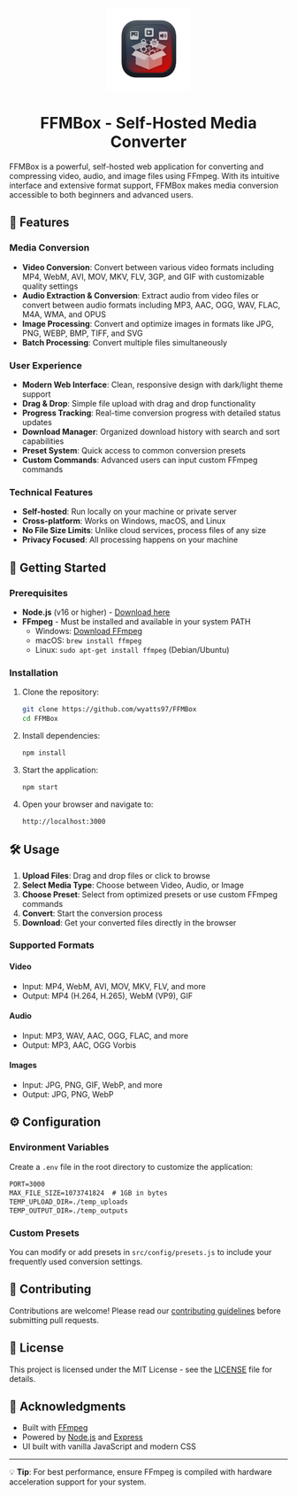 <div align="center">

<img src="src/public/512x512.webp" alt="FFMBox Logo" width="150" />

# FFMBox - Self-Hosted Media Converter

</div>

FFMBox is a powerful, self-hosted web application for converting and compressing video, audio, and image files using FFmpeg. With its intuitive interface and extensive format support, FFMBox makes media conversion accessible to both beginners and advanced users.

## 🌟 Features

### Media Conversion

- **Video Conversion**: Convert between various video formats including MP4, WebM, AVI, MOV, MKV, FLV, 3GP, and GIF with customizable quality settings
- **Audio Extraction & Conversion**: Extract audio from video files or convert between audio formats including MP3, AAC, OGG, WAV, FLAC, M4A, WMA, and OPUS
- **Image Processing**: Convert and optimize images in formats like JPG, PNG, WEBP, BMP, TIFF, and SVG
- **Batch Processing**: Convert multiple files simultaneously

### User Experience

- **Modern Web Interface**: Clean, responsive design with dark/light theme support
- **Drag & Drop**: Simple file upload with drag and drop functionality
- **Progress Tracking**: Real-time conversion progress with detailed status updates
- **Download Manager**: Organized download history with search and sort capabilities
- **Preset System**: Quick access to common conversion presets
- **Custom Commands**: Advanced users can input custom FFmpeg commands

### Technical Features

- **Self-hosted**: Run locally on your machine or private server
- **Cross-platform**: Works on Windows, macOS, and Linux
- **No File Size Limits**: Unlike cloud services, process files of any size
- **Privacy Focused**: All processing happens on your machine

## 🚀 Getting Started

### Prerequisites

- **Node.js** (v16 or higher) - [Download here](https://nodejs.org/)
- **FFmpeg** - Must be installed and available in your system PATH
  - Windows: [Download FFmpeg](https://ffmpeg.org/download.html#build-windows)
  - macOS: `brew install ffmpeg`
  - Linux: `sudo apt-get install ffmpeg` (Debian/Ubuntu)

### Installation

1. Clone the repository:

   ```bash
   git clone https://github.com/wyatts97/FFMBox
   cd FFMBox
   ```

2. Install dependencies:

   ```bash
   npm install
   ```

3. Start the application:

   ```bash
   npm start
   ```

4. Open your browser and navigate to:

   ```text
   http://localhost:3000
   ```

## 🛠️ Usage

1. **Upload Files**: Drag and drop files or click to browse
2. **Select Media Type**: Choose between Video, Audio, or Image
3. **Choose Preset**: Select from optimized presets or use custom FFmpeg commands
4. **Convert**: Start the conversion process
5. **Download**: Get your converted files directly in the browser

### Supported Formats

#### Video

- Input: MP4, WebM, AVI, MOV, MKV, FLV, and more
- Output: MP4 (H.264, H.265), WebM (VP9), GIF

#### Audio

- Input: MP3, WAV, AAC, OGG, FLAC, and more
- Output: MP3, AAC, OGG Vorbis

#### Images

- Input: JPG, PNG, GIF, WebP, and more
- Output: JPG, PNG, WebP

## ⚙️ Configuration

### Environment Variables

Create a `.env` file in the root directory to customize the application:

```env
PORT=3000
MAX_FILE_SIZE=1073741824  # 1GB in bytes
TEMP_UPLOAD_DIR=./temp_uploads
TEMP_OUTPUT_DIR=./temp_outputs
```

### Custom Presets

You can modify or add presets in `src/config/presets.js` to include your frequently used conversion settings.

## 🤝 Contributing

Contributions are welcome! Please read our [contributing guidelines](CONTRIBUTING.md) before submitting pull requests.

## 📄 License

This project is licensed under the MIT License - see the [LICENSE](LICENSE) file for details.

## 🙏 Acknowledgments

- Built with [FFmpeg](https://ffmpeg.org/)
- Powered by [Node.js](https://nodejs.org/) and [Express](https://expressjs.com/)
- UI built with vanilla JavaScript and modern CSS

---

💡 **Tip**: For best performance, ensure FFmpeg is compiled with hardware acceleration support for your system.
